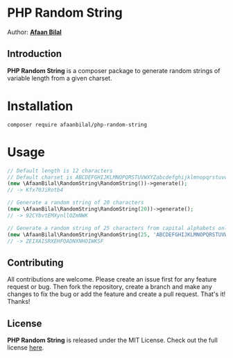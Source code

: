 PHP Random String
=================

Author: **[Afaan Bilal](https://afaan.dev)**  

## Introduction
**PHP Random String** is a composer package to generate random strings of variable length from a given charset.

# Installation
````
composer require afaanbilal/php-random-string
````

# Usage
````php
// Default length is 12 characters
// Default charset is ABCDEFGHIJKLMNOPQRSTUVWXYZabcdefghijklmnopqrstuvwxyz0123456789
(new \AfaanBilal\RandomString\RandomString())->generate();                                  
// -> Kfx70JiRotb4

// Generate a random string of 20 characters
(new \AfaanBilal\RandomString\RandomString(20))->generate();                                
// -> 92CYbvtEMXynllOZmNWK

// Generate a random string of 25 characters from capital alphabets only
(new \AfaanBilal\RandomString\RandomString(25, 'ABCDEFGHIJKLMNOPQRSTUVWXYZ'))->generate();  
// -> ZEIXAISRXEHFOADNXNHOIWKSF
````

## Contributing
All contributions are welcome. Please create an issue first for any feature request
or bug. Then fork the repository, create a branch and make any changes to fix the bug 
or add the feature and create a pull request. That's it!
Thanks!

## License
**PHP Random String** is released under the MIT License.
Check out the full license [here](LICENSE).
